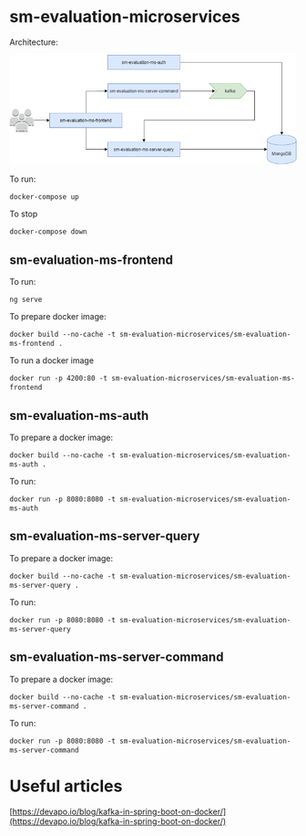 # sm-evaluation-microservices

Architecture:

![](architecture.png)

To run:

    docker-compose up

To stop

    docker-compose down

## sm-evaluation-ms-frontend
To run:

    ng serve

To prepare docker image:

    docker build --no-cache -t sm-evaluation-microservices/sm-evaluation-ms-frontend .

To run a docker image

    docker run -p 4200:80 -t sm-evaluation-microservices/sm-evaluation-ms-frontend

## sm-evaluation-ms-auth
To prepare a docker image:

    docker build --no-cache -t sm-evaluation-microservices/sm-evaluation-ms-auth .

To run:

    docker run -p 8080:8080 -t sm-evaluation-microservices/sm-evaluation-ms-auth


## sm-evaluation-ms-server-query
To prepare a docker image:
    
    docker build --no-cache -t sm-evaluation-microservices/sm-evaluation-ms-server-query .

To run:

    docker run -p 8080:8080 -t sm-evaluation-microservices/sm-evaluation-ms-server-query

## sm-evaluation-ms-server-command
To prepare a docker image:

    docker build --no-cache -t sm-evaluation-microservices/sm-evaluation-ms-server-command .

To run:

    docker run -p 8080:8080 -t sm-evaluation-microservices/sm-evaluation-ms-server-command

# Useful articles 
[https://devapo.io/blog/kafka-in-spring-boot-on-docker/](https://devapo.io/blog/kafka-in-spring-boot-on-docker/)